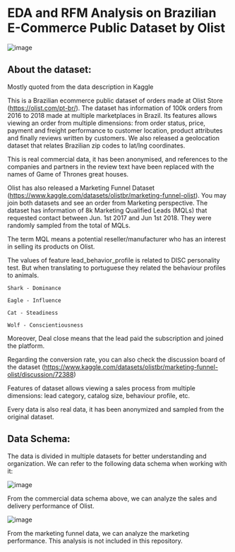 # EDA and RFM Analysis on Brazilian E-Commerce Public Dataset by Olist

![image](https://user-images.githubusercontent.com/85127229/166829582-bf6b01f8-0d72-479f-be2a-1aa4436726cb.png)

## About the dataset:

Mostly quoted from the data description in Kaggle

This is a Brazilian ecommerce public dataset of orders made at Olist Store (https://olist.com/pt-br/). The dataset has information of 100k orders from 2016 to 2018 made at multiple marketplaces in Brazil. Its features allows viewing an order from multiple dimensions: from order status, price, payment and freight performance to customer location, product attributes and finally reviews written by customers. We also released a geolocation dataset that relates Brazilian zip codes to lat/lng coordinates.

This is real commercial data, it has been anonymised, and references to the companies and partners in the review text have been replaced with the names of Game of Thrones great houses.

Olist has also released a Marketing Funnel Dataset (https://www.kaggle.com/datasets/olistbr/marketing-funnel-olist). You may join both datasets and see an order from Marketing perspective. The dataset has information of 8k Marketing Qualified Leads (MQLs) that requested contact between Jun. 1st 2017 and Jun 1st 2018. They were randomly sampled from the total of MQLs.

The term MQL means a potential reseller/manufacturer who has an interest in selling its products on Olist.

The values of feature lead_behavior_profile is related to DISC personality test. But when translating to portuguese they related the behaviour profiles to animals.

    Shark - Dominance

    Eagle - Influence

    Cat - Steadiness

    Wolf - Conscientiousness

Moreover, Deal close means that the lead paid the subscription and joined the platform.

Regarding the conversion rate, you can also check the discussion board of the dataset (https://www.kaggle.com/datasets/olistbr/marketing-funnel-olist/discussion/72388)

Features of dataset allows viewing a sales process from multiple dimensions: lead category, catalog size, behaviour profile, etc.

Every data is also real data, it has been anonymized and sampled from the original dataset.


## Data Schema:

The data is divided in multiple datasets for better understanding and organization. We can refer to the following data schema when working with it:

![image](https://user-images.githubusercontent.com/85127229/166829921-91c4c200-d66d-4f30-ba6b-da97d6a09b97.png)

From the commercial data schema above, we can analyze the sales and delivery performance of Olist.

![image](https://user-images.githubusercontent.com/85127229/166830023-91aa71c9-aa2a-4184-934d-51e61ec5bd17.png)

From the marketing funnel data, we can analyze the marketing performance. This analysis is not included in this repository.


